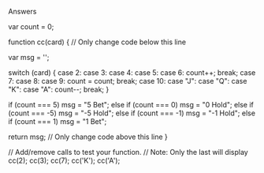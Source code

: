 Answers

var count = 0;

function cc(card) {
  // Only change code below this line

  var msg = '';

  switch (card) {
    case 2:
    case 3:
    case 4:
    case 5:
    case 6:
      count++;
      break;
    case 7:
    case 8:
    case 9:
      count = count;
      break;
    case 10:
    case "J":
    case "Q":
    case "K":
    case "A":
      count--;
      break;
  }

  if (count === 5) msg = "5 Bet";
  else if (count === 0) msg = "0 Hold";
  else if (count === -5) msg = "-5 Hold";
  else if (count === -1) msg = "-1 Hold";
  else if (count === 1) msg = "1 Bet";


  return msg;
  // Only change code above this line
}

// Add/remove calls to test your function.
// Note: Only the last will display
cc(2); cc(3); cc(7); cc('K'); cc('A');